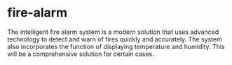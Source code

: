 # fire-alarm
The intelligent fire alarm system is a modern solution that uses advanced technology to detect and warn of fires quickly and accurately. The system also incorporates the function of displaying temperature and humidity. This will be a comprehensive solution for certain cases.
